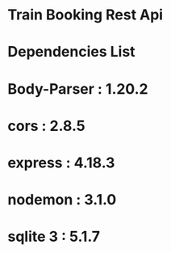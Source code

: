 # Train Booking Rest Api

# Dependencies List

# Body-Parser : 1.20.2
# cors : 2.8.5
# express : 4.18.3
# nodemon : 3.1.0
# sqlite 3 : 5.1.7
